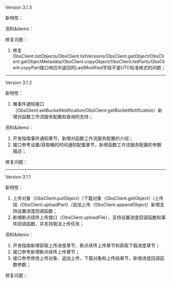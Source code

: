 Version 3.1.3

新特性：

资料&demo：

修复问题：
1. 修复ObsClient.listObjects/ObsClient.listVersions/ObsClient.getObject/ObsClient.getObjectMetadata/ObsClient.copyObject/ObsClient.listParts/ObsClient.copyPart接口响应中返回的LastModified字段不是UTC标准格式的问题；

-----------------------------------------------------------------------------------

Version 3.1.2

新特性：
1. 桶事件通知接口（ObsClient.setBucketNotification/ObsClient.getBucketNotification）新增对函数工作流服务配置和查询的支持；

资料&demo：
1. 开发指南事件通知章节，新增对函数工作流服务配置的介绍；
2. 接口参考设置/获取桶的时间通知配置章节，新增函数工作流服务配置的参数描述；

修复问题：

--------------------------------------------------------------

Version 3.1.1

新特性：
1. 上传对象（ObsClient.putObject）/下载对象（ObsClient.getObject）/上传段（ObsClient.uploadPart）/追加上传（ObsClient.appendObject）新增支持设置进度回调函数；
2. 新增断点续传上传接口（ObsClient.uploadFile），支持设置进度回调函数和事件回调函数，并支持取消上传任务；
	
资料&demo：
1. 开发指南新增获取上传进度章节、断点续传上传章节和获取下载进度章节；
2. 接口参考新增断点续传上传章节；
3. 接口参考修改上传对象、追加上传、下载对象和上传段章节，新增进度回调函数参数；

修复问题：
